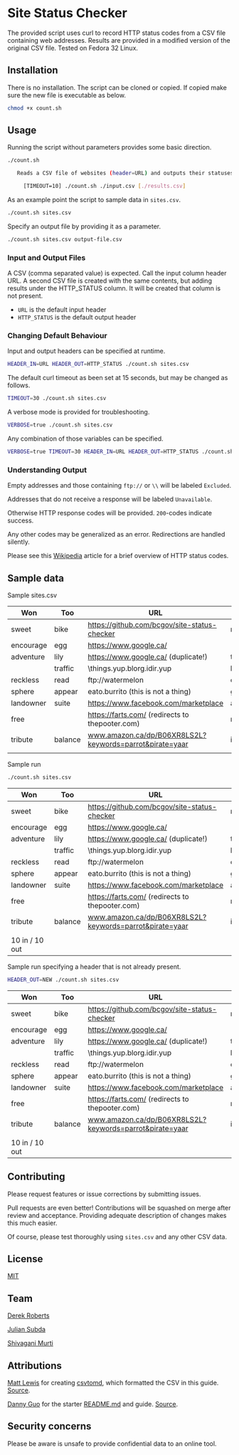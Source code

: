 # Site Status Checker

The provided script uses curl to record HTTP status codes from a CSV file containing web addresses.  Results are provided in a modified version of the original CSV file.  Tested on Fedora 32 Linux.

## Installation

There is no installation.  The script can be cloned or copied.  If copied make sure the new file is executable as below.

```bash
chmod +x count.sh
```

## Usage

Running the script without parameters provides some basic direction.

```bash
./count.sh 

   Reads a CSV file of websites (header=URL) and outputs their statuses (header=HTTP_STATUS)

     [TIMEOUT=10] ./count.sh ./input.csv [./results.csv]
```

As an example point the script to sample data in `sites.csv`.


```bash
./count.sh sites.csv 
```

Specify an output file by providing it as a parameter.
```bash
./count.sh sites.csv output-file.csv
```

### Input and Output Files

A CSV (comma separated value) is expected.  Call the input column header URL.  A second CSV file is created with the same contents, but adding results under the HTTP_STATUS column.  It will be created that column is not present.

* `URL` is the default input header
* `HTTP_STATUS` is the default output header

### Changing Default Behaviour

Input and output headers can be specified at runtime.

```bash
HEADER_IN=URL HEADER_OUT=HTTP_STATUS ./count.sh sites.csv
```

The default curl timeout as been set at 15 seconds, but may be changed as follows.

```bash
TIMEOUT=30 ./count.sh sites.csv
```

A verbose mode is provided for troubleshooting.

```bash
VERBOSE=true ./count.sh sites.csv 
```

Any combination of those variables can be specified.

```bash
VERBOSE=true TIMEOUT=30 HEADER_IN=URL HEADER_OUT=HTTP_STATUS ./count.sh sites.csv
```

### Understanding Output

Empty addresses and those containing `ftp://` or `\\` will be labeled `Excluded`.

Addresses that do not receive a response will be labeled `Unavailable`.

Otherwise HTTP response codes will be provided. `200`-codes indicate success.

Any other codes may be generalized as an error.  Redirections are handled silently.

Please see this [Wikipedia](https://en.wikipedia.org/wiki/List_of_HTTP_status_codes) article for a brief overview of HTTP status codes.

## Sample data

Sample sites.csv

| Won       | Too     | URL                                                     | Fore      | HTTP_STATUS |
| --------- | ------- | ------------------------------------------------------- | --------- | ----------- |
| sweet     | bike    | https://github.com/bcgov/site-status-checker            | margin    | 1           |
| encourage | egg     | https://www.google.ca/                                  |           | 2           |
| adventure | lily    | https://www.google.ca/ (duplicate!)                     | threaten  | 3           |
|           | traffic | \\things.yup.blorg.idir.yup                             | butterfly | 4           |
| reckless  | read    | ftp://watermelon                                        | conscious | 5           |
| sphere    | appear  | eato.burrito (this is not a thing)                      | gradient  |             |
| landowner | suite   | https://www.facebook.com/marketplace                    | album     | 7           |
| free      |         | https://farts.com/ (redirects to thepooter.com)         | reduction | 8           |
| tribute   | balance | www.amazon.ca/dp/B06XR8LS2L?keywords=parrot&pirate=yaar | infinite  | 9           |
|           |

Sample run
```bash
./count.sh sites.csv
```

| Won            | Too     | URL                                                     | Fore      | HTTP_STATUS |
| -------------- | ------- | ------------------------------------------------------- | --------- | ----------- |
| sweet          | bike    | https://github.com/bcgov/site-status-checker            | margin    | 200         |
| encourage      | egg     | https://www.google.ca/                                  |           | 200         |
| adventure      | lily    | https://www.google.ca/ (duplicate!)                     | threaten  | 200         |
|                | traffic | \\things.yup.blorg.idir.yup                             | butterfly | Excluded    |
| reckless       | read    | ftp://watermelon                                        | conscious | Excluded    |
| sphere         | appear  | eato.burrito (this is not a thing)                      | gradient  | Unavailable |
| landowner      | suite   | https://www.facebook.com/marketplace                    | album     | 200         |
| free           |         | https://farts.com/ (redirects to thepooter.com)         | reduction | 200         |
| tribute        | balance | www.amazon.ca/dp/B06XR8LS2L?keywords=parrot&pirate=yaar | infinite  | 405         |
|                |
| 10 in / 10 out |

Sample run specifying a header that is not already present.

```bash
HEADER_OUT=NEW ./count.sh sites.csv
```

| Won            | Too     | URL                                                     | Fore      | HTTP_STATUS | NEW         |
| -------------- | ------- | ------------------------------------------------------- | --------- | ----------- | ----------- |
| sweet          | bike    | https://github.com/bcgov/site-status-checker            | margin    | 1           | 200         |
| encourage      | egg     | https://www.google.ca/                                  |           | 2           | 200         |
| adventure      | lily    | https://www.google.ca/ (duplicate!)                     | threaten  | 3           | 200         |
|                | traffic | \\things.yup.blorg.idir.yup                             | butterfly | 4           | Excluded    |
| reckless       | read    | ftp://watermelon                                        | conscious | 5           | Excluded    |
| sphere         | appear  | eato.burrito (this is not a thing)                      | gradient  |             | Unavailable |
| landowner      | suite   | https://www.facebook.com/marketplace                    | album     | 7           | 200         |
| free           |         | https://farts.com/ (redirects to thepooter.com)         | reduction | 8           | 200         |
| tribute        | balance | www.amazon.ca/dp/B06XR8LS2L?keywords=parrot&pirate=yaar | infinite  | 9           | 503         |
|                |
| 10 in / 10 out |

## Contributing

Please request features or issue corrections by submitting issues.

Pull requests are even better!  Contributions will be squashed on merge after review and acceptance.  Providing adequate description of changes makes this much easier.

Of course, please test thoroughly using `sites.csv` and any other CSV data.

## License

[MIT](https://choosealicense.com/licenses/mit/)

## Team

[Derek Roberts](https://github.com/derekroberts)

[Julian Subda](https://github.com/actionanalytics)

[Shivagani Murti](https://github.com/zoyavit)

## Attributions

[Matt Lewis](https://github.com/mplewis) for creating [csvtomd](https://csvtomd.com/), which formatted the CSV in this guide.  [Source](https://github.com/mplewis/csvtomd-web).

[Danny Guo](https://github.com/dguo/make-a-readme) for the starter [README.md](https://www.makeareadme.com) and guide.  [Source](https://github.com/dguo/make-a-readme).

## Security concerns

Please be aware is unsafe to provide confidential data to an online tool.